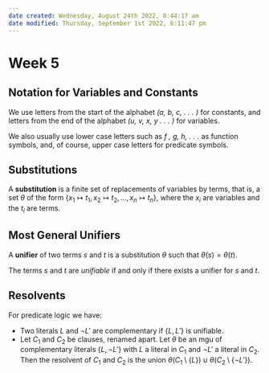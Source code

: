 ```yaml
---
date created: Wednesday, August 24th 2022, 8:44:17 am
date modified: Thursday, September 1st 2022, 6:11:47 pm
---
```


# Week 5

## Notation for Variables and Constants

We use letters from the start of the alphabet *(a, b, c, . . . )* for constants, and letters from the end of the alphabet *(u, v, x, y . . . )* for variables.

We also usually use lower case letters such as *f , g, h, . . .* as function symbols, and, of course, upper case letters for predicate symbols.

## Substitutions

A **substitution** is a finite set of replacements of variables by terms, that is, a set $\theta$ of the form $\{x_1 \mapsto t_1, x_2 \mapsto t_2, \dots , x_n \mapsto t_n\}$, where the $x_i$ are variables and the $t_i$ are terms.

## Most General Unifiers

A **unifier** of two terms $s$ and $t$ is a substitution $\theta$ such that $\theta(s) = \theta(t)$.

The terms $s$ and $t$ are *unifiable* if and only if there exists a unifier for $s$ and $t$.

## Resolvents

For predicate logic we have:

- Two literals $L$ and $\neg L'$ are complementary if $\{L, L'\}$ is unifiable.
- Let $C_1$ and $C_2$ be clauses, renamed apart. Let $\theta$ be an mgu of complementary literals $\{L, \neg L'\}$ with $L$ a literal in $C_1$ and $\neg L'$ a literal in $C_2$. Then the resolvent of $C_1$ and $C_2$ is the union $\theta(C_1 \setminus \{L\}) \cup \theta(C_2 \setminus \{\neg L'\})$.